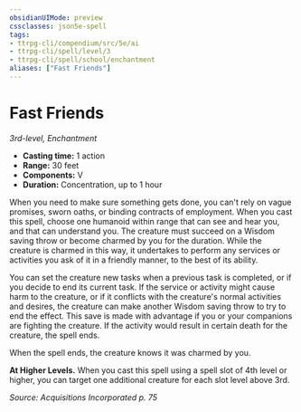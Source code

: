 ```yaml
---
obsidianUIMode: preview
cssclasses: json5e-spell
tags:
- ttrpg-cli/compendium/src/5e/ai
- ttrpg-cli/spell/level/3
- ttrpg-cli/spell/school/enchantment
aliases: ["Fast Friends"]
---
```

# Fast Friends
*3rd-level, Enchantment*  

- **Casting time:** 1 action
- **Range:** 30 feet
- **Components:** V
- **Duration:** Concentration, up to 1 hour

When you need to make sure something gets done, you can't rely on vague promises, sworn oaths, or binding contracts of employment. When you cast this spell, choose one humanoid within range that can see and hear you, and that can understand you. The creature must succeed on a Wisdom saving throw or become charmed by you for the duration. While the creature is charmed in this way, it undertakes to perform any services or activities you ask of it in a friendly manner, to the best of its ability.

You can set the creature new tasks when a previous task is completed, or if you decide to end its current task. If the service or activity might cause harm to the creature, or if it conflicts with the creature's normal activities and desires, the creature can make another Wisdom saving throw to try to end the effect. This save is made with advantage if you or your companions are fighting the creature. If the activity would result in certain death for the creature, the spell ends.

When the spell ends, the creature knows it was charmed by you.

**At Higher Levels.** When you cast this spell using a spell slot of 4th level or higher, you can target one additional creature for each slot level above 3rd.

*Source: Acquisitions Incorporated p. 75*